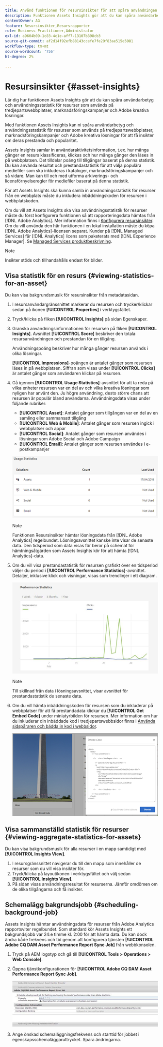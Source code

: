 ```yaml
---
title: Använd funktionen för resursinsikter för att spåra användningen av dina bilder
description: Funktionen Assets Insights gör att du kan spåra användarbetyg och användningsstatistik för bilder som används på tredjepartswebbplatser, marknadsföringskampanjer och Adobe kreativa lösningar.
contentOwner: AG
feature: Resursinsikter,Resursrapporter
role: Business Practitioner,Administrator
exl-id: a9604b09-1c83-4c1e-aff7-13107b898cb3
source-git-commit: af2d14f92efb88143ccefe7fe29f83ae515e5981
workflow-type: tm+mt
source-wordcount: '756'
ht-degree: 2%

---
```


# Resursinsikter {#asset-insights}

Lär dig hur funktionen Assets Insights gör att du kan spåra användarbetyg och användningsstatistik för resurser som används på tredjepartswebbplatser, marknadsföringskampanjer och Adobe kreativa lösningar.

Med funktionen Assets Insights kan ni spåra användarbetyg och användningsstatistik för resurser som används på tredjepartswebbplatser, marknadsföringskampanjer och Adobe kreativa lösningar för att få insikter om deras prestanda och popularitet.

Assets Insights samlar in användaraktivitetsinformation, t.ex. hur många gånger en resurs klassificeras, klickas och hur många gånger den läses in på webbplatsen. Det tilldelar poäng till tillgångar baserat på denna statistik. Du kan använda resultat och prestandastatistik för att välja populära mediefiler som ska inkluderas i kataloger, marknadsföringskampanjer och så vidare. Man kan till och med utforma arkiverings- och licensförnyelseregler för mediefiler baserat på denna statistik.

För att Assets Insights ska kunna samla in användningsstatistik för resurser från en webbplats måste du inkludera inbäddningskoden för resursen i webbplatskoden.

Om du vill att Assets Insights ska visa användningsstatistik för resurser måste du först konfigurera funktionen så att rapporteringsdata hämtas från [!DNL Adobe Analytics]. Mer information finns i [Konfigurera resursinsikter](touch-ui-configuring-asset-insights.md). Om du vill använda den här funktionen i en lokal installation måste du köpa [!DNL Adobe Analytics]-licensen separat. Kunder på [!DNL Managed Services] får [!DNL Analytics] licens som paketerats med [!DNL Experience Manager]. Se [Managed Services produktbeskrivning](https://helpx.adobe.com/legal/product-descriptions/adobe-experience-manager-managed-services.html).

>[!NOTE]
>
>Insikter stöds och tillhandahålls endast för bilder.

## Visa statistik för en resurs {#viewing-statistics-for-an-asset}

Du kan visa bakgrundsmusik för resursinsikter från metadatasidan.

1. I resursanvändargränssnittet markerar du resursen och trycker/klickar sedan på ikonen **[!UICONTROL Properties]** i verktygsfältet.
1. Tryck/klicka på fliken **[!UICONTROL Insights]** på sidan Egenskaper.
1. Granska användningsinformationen för resursen på fliken **[!UICONTROL Insights]**. Avsnittet **[!UICONTROL Score]** beskriver den totala resursanvändningen och prestandan för en tillgång.

   Användningspoäng beskriver hur många gånger resursen används i olika lösningar.

   **[!UICONTROL Impressions]**-poängen är antalet gånger som resursen läses in på webbplatsen. Siffran som visas under **[!UICONTROL Clicks]** är antalet gånger som användaren klickar på resursen.

1. Gå igenom **[!UICONTROL Usage Statistics]**-avsnittet för att ta reda på vilka enheter resursen var en del av och vilka kreativa lösningar som nyligen har använt den. Ju högre användning, desto större chans att resursen är populär bland användarna. Användningsdata visas under följande rubriker:

   * **[!UICONTROL Asset]**: Antalet gånger som tillgången var en del av en samling eller sammansatt tillgång
   * **[!UICONTROL Web & Mobile]**: Antalet gånger som resursen ingick i webbplatser och appar
   * **[!UICONTROL Social]**: Antalet gånger som resursen användes i lösningar som Adobe Social och Adobe Campaign
   * **[!UICONTROL Email]**: Antalet gånger som resursen användes i e-postkampanjer

   ![användningsstatistik](assets/usage_statistics.png)

   >[!NOTE]
   >
   >Funktionen Resursinsikter hämtar lösningsdata från [!DNL Adobe Analytics] regelbundet. Lösningsavsnittet kanske inte visar de senaste data. Den tidsperiod som data visas för beror på schemat för hämtningsåtgärden som Assets Insights kör för att hämta [!DNL Analytics]-data.

1. Om du vill visa prestandastatistik för resursen grafiskt över en tidsperiod väljer du period i **[!UICONTROL Performance Statistics]**-avsnittet. Detaljer, inklusive klick och visningar, visas som trendlinjer i ett diagram.

   ![chlimage_1-3](assets/chlimage_1-3.jpeg)

   >[!NOTE]
   >
   >Till skillnad från data i lösningsavsnittet, visar avsnittet för prestandastatistik de senaste data.

1. Om du vill hämta inbäddningskoden för resursen som du inkluderar på webbplatser för att få prestandadata klickar du **[!UICONTROL Get Embed Code]** under miniatyrbilden för resursen. Mer information om hur du inkluderar din inbäddade kod i tredjepartswebbsidor finns i [Använda sidspåraren och bädda in kod i webbsidor](touch-ui-using-page-tracker.md).

   ![chlimage_1-303](assets/chlimage_1-303.png)

## Visa sammanställd statistik för resurser {#viewing-aggregate-statistics-for-assets}

Du kan visa bakgrundsmusik för alla resurser i en mapp samtidigt med **[!UICONTROL Insights View]**.

1. I resursgränssnittet navigerar du till den mapp som innehåller de resurser som du vill visa insikter för.
1. Tryck/klicka på layoutikonen i verktygsfältet och välj sedan **[!UICONTROL Insights View]**.
1. På sidan visas användningsresultat för resurserna. Jämför omdömen om de olika tillgångarna och få insikter.

## Schemalägg bakgrundsjobb {#scheduling-background-job}

Assets Insights hämtar användningsdata för resurser från Adobe Analytics rapportsviter regelbundet. Som standard kör Assets Insights ett bakgrundsjobb var 24:e timme kl. 2:00 för att hämta data. Du kan dock ändra både frekvens och tid genom att konfigurera tjänsten **[!UICONTROL Adobe CQ DAM Asset Performance Report Sync Job]** från webbkonsolen.

1. Tryck på AEM logotyp och gå till **[!UICONTROL Tools > Operations > Web Console]**.
1. Öppna tjänstkonfigurationen för **[!UICONTROL Adobe CQ DAM Asset Performance Report Sync Job]**.

   ![chlimage_1-304](assets/chlimage_1-304.png)

1. Ange önskad schemaläggningsfrekvens och starttid för jobbet i egenskapsschemaläggaruttrycket. Spara ändringarna.
